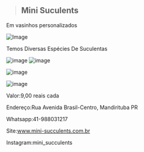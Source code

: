 > ## Mini Suculents

 
Em vasinhos personalizados
     
![Image](https://user-images.githubusercontent.com/113630942/205109840-0c6d8b7c-5299-4b0c-b136-18e2ad1d9e84.png)

Temos Diversas Espécies De Suculentas

![image](https://user-images.githubusercontent.com/113630942/205114127-5283344c-167d-4c3f-9f40-8d6c36c9ef09.png)
![image](https://user-images.githubusercontent.com/113630942/205114768-3a4b6ab8-18cd-4b8d-ac67-2166c7a438b9.png)

![image](https://user-images.githubusercontent.com/113630942/205114962-a129d3fe-e48f-4962-b8a0-7cef58124d1b.png)


![image](https://user-images.githubusercontent.com/113630942/205124761-57c7d46e-f716-4a6f-a1df-f45474c05bd8.png)



Valor:9,00 reais cada

Endereço:Rua Avenida Brasil-Centro, Mandirituba PR

Whatsapp:41-988031217

Site:www.mini-succulents.com.br

Instagram:mini_succulents
